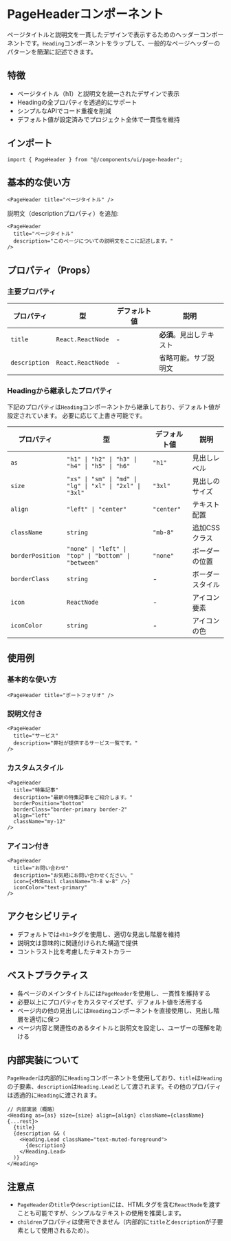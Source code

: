 # PageHeaderコンポーネント

ページタイトルと説明文を一貫したデザインで表示するためのヘッダーコンポーネントです。`Heading`コンポーネントをラップして、一般的なページヘッダーのパターンを簡潔に記述できます。

## 特徴

- ページタイトル（h1）と説明文を統一されたデザインで表示
- Headingの全プロパティを透過的にサポート
- シンプルなAPIでコード重複を削減
- デフォルト値が設定済みでプロジェクト全体で一貫性を維持

## インポート

```tsx
import { PageHeader } from "@/components/ui/page-header";
```

## 基本的な使い方

```tsx
<PageHeader title="ページタイトル" />
```

説明文（descriptionプロパティ）を追加:

```tsx
<PageHeader 
  title="ページタイトル"
  description="このページについての説明文をここに記述します。"
/>
```

## プロパティ（Props）

### 主要プロパティ

| プロパティ | 型 | デフォルト値 | 説明 |
|------------|------|-------------|------|
| `title` | `React.ReactNode` | - | **必須**。見出しテキスト |
| `description` | `React.ReactNode` | - | 省略可能。サブ説明文 |

### Headingから継承したプロパティ

下記のプロパティは`Heading`コンポーネントから継承しており、デフォルト値が設定されています。
必要に応じて上書き可能です。

| プロパティ | 型 | デフォルト値 | 説明 |
|------------|------|-------------|------|
| `as` | `"h1" \| "h2" \| "h3" \| "h4" \| "h5" \| "h6"` | `"h1"` | 見出しレベル |
| `size` | `"xs" \| "sm" \| "md" \| "lg" \| "xl" \| "2xl" \| "3xl"` | `"3xl"` | 見出しのサイズ |
| `align` | `"left" \| "center"` | `"center"` | テキスト配置 |
| `className` | `string` | `"mb-8"` | 追加CSSクラス |
| `borderPosition` | `"none" \| "left" \| "top" \| "bottom" \| "between"` | `"none"` | ボーダーの位置 |
| `borderClass` | `string` | - | ボーダースタイル |
| `icon` | `ReactNode` | - | アイコン要素 |
| `iconColor` | `string` | - | アイコンの色 |

## 使用例

### 基本的な使い方

```tsx
<PageHeader title="ポートフォリオ" />
```

### 説明文付き

```tsx
<PageHeader
  title="サービス"
  description="弊社が提供するサービス一覧です。"
/>
```

### カスタムスタイル

```tsx
<PageHeader
  title="特集記事"
  description="最新の特集記事をご紹介します。"
  borderPosition="bottom"
  borderClass="border-primary border-2"
  align="left"
  className="my-12"
/>
```

### アイコン付き

```tsx
<PageHeader
  title="お問い合わせ"
  description="お気軽にお問い合わせください。"
  icon={<MdEmail className="h-8 w-8" />}
  iconColor="text-primary"
/>
```

## アクセシビリティ

- デフォルトでは`<h1>`タグを使用し、適切な見出し階層を維持
- 説明文は意味的に関連付けられた構造で提供
- コントラスト比を考慮したテキストカラー

## ベストプラクティス

- 各ページのメインタイトルには`PageHeader`を使用し、一貫性を維持する
- 必要以上にプロパティをカスタマイズせず、デフォルト値を活用する
- ページ内の他の見出しには`Heading`コンポーネントを直接使用し、見出し階層を適切に保つ
- ページ内容と関連性のあるタイトルと説明文を設定し、ユーザーの理解を助ける

## 内部実装について

`PageHeader`は内部的に`Heading`コンポーネントを使用しており、`title`は`Heading`の子要素、`description`は`Heading.Lead`として渡されます。その他のプロパティは透過的に`Heading`に渡されます。

```tsx
// 内部実装（概略）
<Heading as={as} size={size} align={align} className={className} {...rest}>
  {title}
  {description && (
    <Heading.Lead className="text-muted-foreground">
      {description}
    </Heading.Lead>
  )}
</Heading>
```

## 注意点

- `PageHeader`の`title`や`description`には、HTMLタグを含む`ReactNode`を渡すことも可能ですが、シンプルなテキストの使用を推奨します。
- `children`プロパティは使用できません（内部的に`title`と`description`が子要素として使用されるため）。
